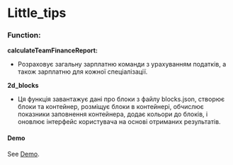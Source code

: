 # Little_tips

### Function:

**calculateTeamFinanceReport:**

- Розраховує загальну зарплатню команди з урахуванням податків, а також зарплатню для кожної спеціалізації.

**2d_blocks**

- Ця функція завантажує дані про блоки з файлу blocks.json, створює блоки та контейнер, розміщує блоки в контейнері, обчислює показники заповнення контейнера, додає кольори до блоків, і оновлює інтерфейс користувача на основі отриманих результатів.

#### Demo
See [Demo](https://bohdan99i.github.io/Test_2D_blocks/).


  

